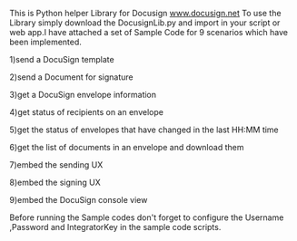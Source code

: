 This is Python helper Library for Docusign www.docusign.net To use the Library simply download the DocusignLib.py and import in your script or web app.I have attached a set of Sample Code for 9 scenarios which have been implemented.

1)send a DocuSign template

2)send a Document for signature

3)get a DocuSign envelope information

4)get status of recipients on an envelope

5)get the status of envelopes that have changed in the last HH:MM time

6)get the list of documents in an envelope and download them

7)embed the sending UX

8)embed the signing UX

9)embed the DocuSign console view

Before running the Sample codes don't forget to configure the Username ,Password and IntegratorKey in the sample code scripts.
